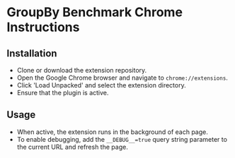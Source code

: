 # GroupBy Benchmark Chrome Instructions

## Installation
- Clone or download the extension repository.
- Open the Google Chrome browser and navigate to  `chrome://extensions`.
- Click 'Load Unpacked' and select the extension directory.
- Ensure that the plugin is active.

## Usage
- When active, the extension runs in the background of each page.
- To enable debugging, add the `__DEBUG__=true` query string parameter to the current URL and refresh the page.
